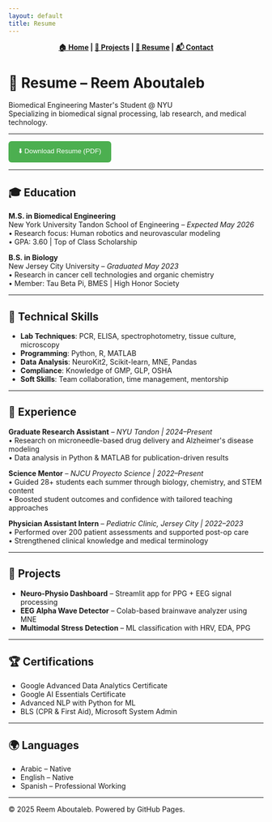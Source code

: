 ```yaml
---
layout: default
title: Resume
---
```


<p align="center">
  <strong>
    <a href="index.md">🏠 Home</a> |
    <a href="index.md#💼-projects">💼 Projects</a> |
    <a href="resume.md">📄 Resume</a> |
    <a href="index.md#📬-contact-me">📬 Contact</a>
  </strong>
</p>

# 📄 Resume – Reem Aboutaleb

Biomedical Engineering Master's Student @ NYU  
Specializing in biomedical signal processing, lab research, and medical technology.

---

<a href="assets/Reem_Aboutaleb_Resume.pdf" download>
  <button style="padding: 10px 20px; background-color: #4CAF50; color: white; border: none; border-radius: 6px; cursor: pointer;">
    ⬇️ Download Resume (PDF)
  </button>
</a>

---

## 🎓 Education

**M.S. in Biomedical Engineering**  
New York University Tandon School of Engineering – *Expected May 2026*  
• Research focus: Human robotics and neurovascular modeling  
• GPA: 3.60 | Top of Class Scholarship

**B.S. in Biology**  
New Jersey City University – *Graduated May 2023*  
• Research in cancer cell technologies and organic chemistry  
• Member: Tau Beta Pi, BMES | High Honor Society

---

## 🧪 Technical Skills

- **Lab Techniques**: PCR, ELISA, spectrophotometry, tissue culture, microscopy  
- **Programming**: Python, R, MATLAB  
- **Data Analysis**: NeuroKit2, Scikit-learn, MNE, Pandas  
- **Compliance**: Knowledge of GMP, GLP, OSHA  
- **Soft Skills**: Team collaboration, time management, mentorship

---

## 💼 Experience

**Graduate Research Assistant** – *NYU Tandon | 2024–Present*  
• Research on microneedle-based drug delivery and Alzheimer's disease modeling  
• Data analysis in Python & MATLAB for publication-driven results  

**Science Mentor** – *NJCU Proyecto Science | 2022–Present*  
• Guided 28+ students each summer through biology, chemistry, and STEM content  
• Boosted student outcomes and confidence with tailored teaching approaches

**Physician Assistant Intern** – *Pediatric Clinic, Jersey City | 2022–2023*  
• Performed over 200 patient assessments and supported post-op care  
• Strengthened clinical knowledge and medical terminology  

---

## 🌟 Projects

- **Neuro-Physio Dashboard** – Streamlit app for PPG + EEG signal processing  
- **EEG Alpha Wave Detector** – Colab-based brainwave analyzer using MNE  
- **Multimodal Stress Detection** – ML classification with HRV, EDA, PPG

---

## 🏆 Certifications

- Google Advanced Data Analytics Certificate  
- Google AI Essentials Certificate  
- Advanced NLP with Python for ML  
- BLS (CPR & First Aid), Microsoft System Admin

---

## 🌍 Languages

- Arabic – Native  
- English – Native  
- Spanish – Professional Working

---

© 2025 Reem Aboutaleb. Powered by GitHub Pages.
